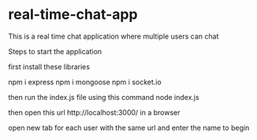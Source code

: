 # real-time-chat-app

This is a real time chat application where multiple users can chat 

Steps to start the application

first install these libraries

npm i express
npm i mongoose
npm i socket.io

then run the index.js file using this command
node index.js

then open this url http://localhost:3000/ in a browser

open new tab for each user with the same url and enter the name to begin
